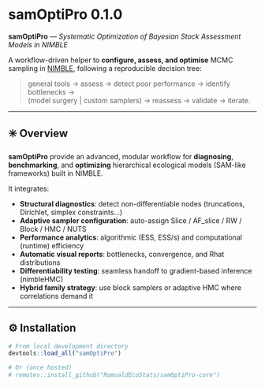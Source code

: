 # samOptiPro 0.1.0

**samOptiPro** — *Systematic Optimization of Bayesian Stock Assessment Models in NIMBLE*

A workflow-driven helper to **configure, assess, and optimise** MCMC sampling in [NIMBLE](https://r-nimble.org/), following a reproducible decision tree:

> general tools → assess → detect poor performance → identify bottlenecks →  
> (model surgery | custom samplers) → reassess → validate → iterate.

---

## ✳️ Overview

**samOptiPro**  provide an advanced, modular workflow for **diagnosing**, **benchmarking**, and **optimizing** hierarchical ecological models (SAM-like frameworks) built in NIMBLE.

It integrates:
- **Structural diagnostics**: detect non-differentiable nodes (truncations, Dirichlet, simplex constraints…)
- **Adaptive sampler configuration**: auto-assign Slice / AF_slice / RW / Block / HMC / NUTS
- **Performance analytics**: algorithmic (ESS, ESS/s) and computational (runtime) efficiency
- **Automatic visual reports**: bottlenecks, convergence, and Rhat distributions
- **Differentiability testing**: seamless handoff to gradient-based inference (nimbleHMC)
- **Hybrid family strategy**: use block samplers or adaptive HMC where correlations demand it

---

## ⚙️ Installation

```r
# From local development directory
devtools::load_all("samOptiPro")

# Or (once hosted)
# remotes::install_github("RomualdEcoStats/samOptiPro-core")

